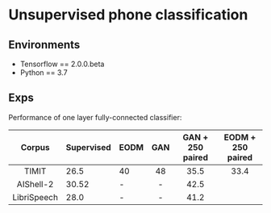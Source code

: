 # Unsupervised phone classification

## Environments
- Tensorflow == 2.0.0.beta
- Python == 3.7

## Exps
Performance of one layer fully-connected classifier:

|Corpus| Supervised | EODM | GAN | GAN + 250 paired | EODM + 250 paired |
|:-----:|-------------|---|:-----:| :-----: | :-----: |
| TIMIT | 26.5 | 40 | 48 | 35.5 | 33.4 |
| AIShell-2 |  30.52 |  - | -  | 42.5  |   |
| LibriSpeech | 28.0  | -  | -  | 41.2  |   |
